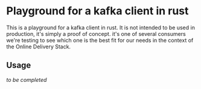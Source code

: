 # Playground for a kafka client in rust

This is a playground for a kafka client in rust. It is not intended to be used in production, it's simply a proof of concept.
it's one of several consumers we're testing to see which one is the best fit for our needs in the context of the Online Delivery Stack.

## Usage

*to be completed*

